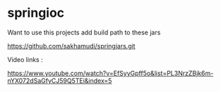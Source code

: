 # springioc

Want to use this projects add build path to these jars 

https://github.com/sakhamudi/springjars.git


Video links :

https://www.youtube.com/watch?v=EfSyyGpff5o&list=PL3NrzZBjk6m-nYX072dSaGfyCJ59Q5TEi&index=5
